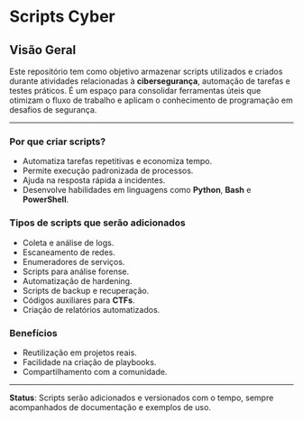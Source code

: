 # Scripts Cyber

## Visão Geral
Este repositório tem como objetivo armazenar scripts utilizados e criados durante atividades relacionadas à **cibersegurança**, automação de tarefas e testes práticos. É um espaço para consolidar ferramentas úteis que otimizam o fluxo de trabalho e aplicam o conhecimento de programação em desafios de segurança.

---

### Por que criar scripts?
* Automatiza tarefas repetitivas e economiza tempo.
* Permite execução padronizada de processos.
* Ajuda na resposta rápida a incidentes.
* Desenvolve habilidades em linguagens como **Python**, **Bash** e **PowerShell**.

### Tipos de scripts que serão adicionados
* Coleta e análise de logs.
* Escaneamento de redes.
* Enumeradores de serviços.
* Scripts para análise forense.
* Automatização de hardening.
* Scripts de backup e recuperação.
* Códigos auxiliares para **CTFs**.
* Criação de relatórios automatizados.

### Benefícios
* Reutilização em projetos reais.
* Facilidade na criação de playbooks.
* Compartilhamento com a comunidade.

---

**Status**: Scripts serão adicionados e versionados com o tempo, sempre acompanhados de documentação e exemplos de uso.
